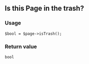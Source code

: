 Is this Page in the trash?
--------------------------

### Usage

    $bool = $page->isTrash();

### Return value

`bool`

